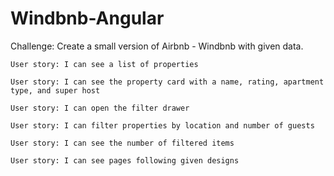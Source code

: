 # Windbnb-Angular

Challenge: Create a small version of Airbnb - Windbnb with given data. 

    User story: I can see a list of properties
    
    User story: I can see the property card with a name, rating, apartment type, and super host
    
    User story: I can open the filter drawer
    
    User story: I can filter properties by location and number of guests
    
    User story: I can see the number of filtered items
    
    User story: I can see pages following given designs
